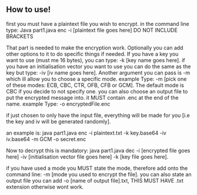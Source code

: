 ## How to use!
first you must have a plaintext file you wish to encrypt.
in the command line type: Java part1.java enc -i [plaintext file goes here]  DO NOT INCLUDE BRACKETS

That part is needed to make the encryption work. Optionally you can add other options to it to do specific things if needed.
If you have a key you want to use (must me 16 bytes), you can type: -k [key name goes here]. if you have an initialisation
vector you want to use you can do the same as the key but type: -iv [iv name goes here]. Another argument you can pass is
-m which ill allow you to choose a specific mode. example Type: -m [pick one of these modes: ECB, CBC, CTR, OFB, CFB or GCM]. The
default mode is CBC if you decide to not specify one. you can also choose an output file to put the encrypted message into.
it MUST contain .enc at the end of the name. example Type: -o encryptedFile.enc 

if just chosen to only have the input file, everything will be made for you [i.e the key and iv will be generated randomly].

an example is: java part1.java enc -i plaintext.txt -k key.base64 -iv iv.base64 -m GCM -o secret.enc  

Now to decrypt this is mandatory: java part1.java dec -i [encrypted file goes here] -iv [initialisation vector file goes here]
-k [key file goes here]. 

if you have used a mode you MUST state the mode, therefore add onto the command line: -m [mode you used to encrypt the file].
you can also state an output file you can add -o [name of output file].txt, THIS MUST HAVE .txt extension otherwise wont work. 

